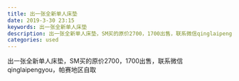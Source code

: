 ```yaml
---
title: 出一张全新单人床垫
date: 2019-3-30 23:15
keywords: 出一张全新单人床垫
description: 出一张全新单人床垫，SM买的原价2700，1700出售，联系微信qinglaipengyou，帕赛地区自取
categories: used
---
```

<td class="t_f" id="postmessage_3352312">

出一张全新单人床垫，SM买的原价2700，1700出售，联系微信qinglaipengyou，帕赛地区自取</td>
